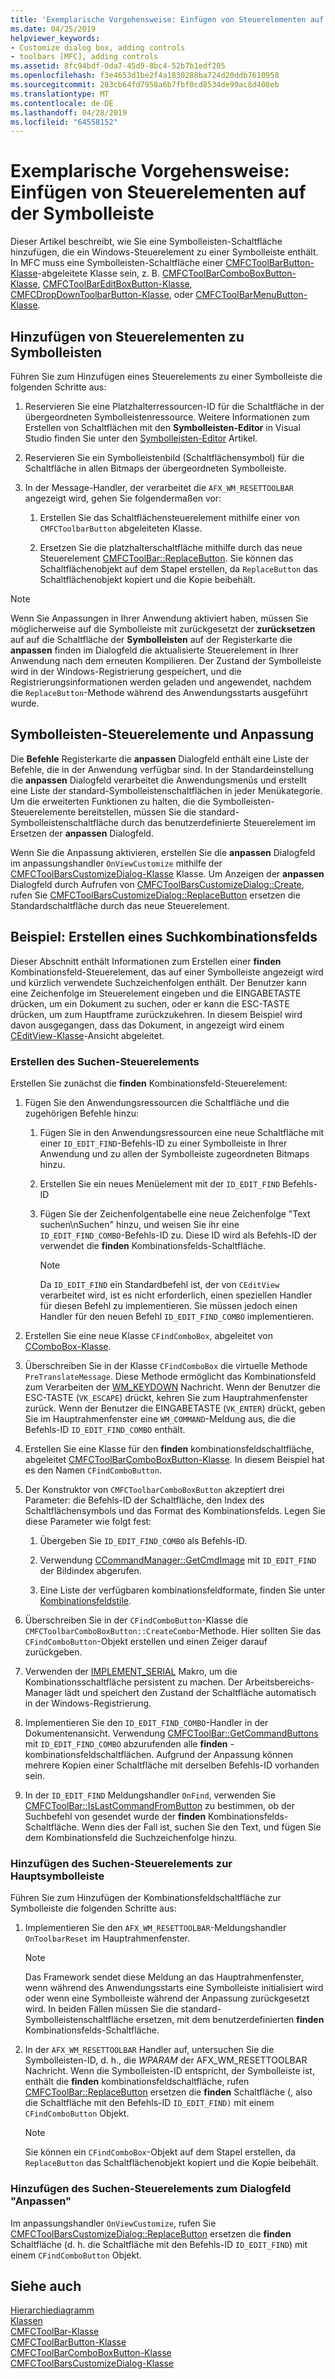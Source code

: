 ```yaml
---
title: 'Exemplarische Vorgehensweise: Einfügen von Steuerelementen auf der Symbolleiste'
ms.date: 04/25/2019
helpviewer_keywords:
- Customize dialog box, adding controls
- toolbars [MFC], adding controls
ms.assetid: 8fc94bdf-0da7-45d9-8bc4-52b7b1edf205
ms.openlocfilehash: f3e4653d1be2f4a1830288ba724d20ddb7610958
ms.sourcegitcommit: 283cb64fd7958a6b7fbf0cd8534de99ac8d408eb
ms.translationtype: MT
ms.contentlocale: de-DE
ms.lasthandoff: 04/28/2019
ms.locfileid: "64558152"
---
```

# <a name="walkthrough-putting-controls-on-toolbars"></a>Exemplarische Vorgehensweise: Einfügen von Steuerelementen auf der Symbolleiste

Dieser Artikel beschreibt, wie Sie eine Symbolleisten-Schaltfläche hinzufügen, die ein Windows-Steuerelement zu einer Symbolleiste enthält. In MFC muss eine Symbolleisten-Schaltfläche einer [CMFCToolBarButton-Klasse](../mfc/reference/cmfctoolbarbutton-class.md)-abgeleitete Klasse sein, z. B. [CMFCToolBarComboBoxButton-Klasse](../mfc/reference/cmfctoolbarcomboboxbutton-class.md), [CMFCToolBarEditBoxButton-Klasse](../mfc/reference/cmfctoolbareditboxbutton-class.md), [CMFCDropDownToolbarButton-Klasse](../mfc/reference/cmfcdropdowntoolbarbutton-class.md), oder [CMFCToolBarMenuButton-Klasse](../mfc/reference/cmfctoolbarmenubutton-class.md).

## <a name="adding-controls-to-toolbars"></a>Hinzufügen von Steuerelementen zu Symbolleisten

Führen Sie zum Hinzufügen eines Steuerelements zu einer Symbolleiste die folgenden Schritte aus:

1. Reservieren Sie eine Platzhalterressourcen-ID für die Schaltfläche in der übergeordneten Symbolleistenressource. Weitere Informationen zum Erstellen von Schaltflächen mit den **Symbolleisten-Editor** in Visual Studio finden Sie unter den [Symbolleisten-Editor](../windows/toolbar-editor.md) Artikel.

1. Reservieren Sie ein Symbolleistenbild (Schaltflächensymbol) für die Schaltfläche in allen Bitmaps der übergeordneten Symbolleiste.

1. In der Message-Handler, der verarbeitet die `AFX_WM_RESETTOOLBAR` angezeigt wird, gehen Sie folgendermaßen vor:

   1. Erstellen Sie das Schaltflächensteuerelement mithilfe einer von `CMFCToolbarButton` abgeleiteten Klasse.

   1. Ersetzen Sie die platzhalterschaltfläche mithilfe durch das neue Steuerelement [CMFCToolBar::ReplaceButton](../mfc/reference/cmfctoolbar-class.md#replacebutton). Sie können das Schaltflächenobjekt auf dem Stapel erstellen, da `ReplaceButton` das Schaltflächenobjekt kopiert und die Kopie beibehält.

> [!NOTE]
>  Wenn Sie Anpassungen in Ihrer Anwendung aktiviert haben, müssen Sie möglicherweise auf die Symbolleiste mit zurückgesetzt der **zurücksetzen** auf auf die Schaltfläche der **Symbolleisten** auf der Registerkarte die **anpassen** finden im Dialogfeld die aktualisierte Steuerelement in Ihrer Anwendung nach dem erneuten Kompilieren. Der Zustand der Symbolleiste wird in der Windows-Registrierung gespeichert, und die Registrierungsinformationen werden geladen und angewendet, nachdem die `ReplaceButton`-Methode während des Anwendungsstarts ausgeführt wurde.

## <a name="toolbar-controls-and-customization"></a>Symbolleisten-Steuerelemente und Anpassung

Die **Befehle** Registerkarte die **anpassen** Dialogfeld enthält eine Liste der Befehle, die in der Anwendung verfügbar sind. In der Standardeinstellung die **anpassen** Dialogfeld verarbeitet die Anwendungsmenüs und erstellt eine Liste der standard-Symbolleistenschaltflächen in jeder Menükategorie. Um die erweiterten Funktionen zu halten, die die Symbolleisten-Steuerelemente bereitstellen, müssen Sie die standard-Symbolleistenschaltfläche durch das benutzerdefinierte Steuerelement im Ersetzen der **anpassen** Dialogfeld.

Wenn Sie die Anpassung aktivieren, erstellen Sie die **anpassen** Dialogfeld im anpassungshandler `OnViewCustomize` mithilfe der [CMFCToolBarsCustomizeDialog-Klasse](../mfc/reference/cmfctoolbarscustomizedialog-class.md) Klasse. Um Anzeigen der **anpassen** Dialogfeld durch Aufrufen von [CMFCToolBarsCustomizeDialog::Create](../mfc/reference/cmfctoolbarscustomizedialog-class.md#create), rufen Sie [CMFCToolBarsCustomizeDialog::ReplaceButton](../mfc/reference/cmfctoolbarscustomizedialog-class.md#replacebutton) ersetzen die Standardschaltfläche durch das neue Steuerelement.

## <a name="example-creating-a-find-combo-box"></a>Beispiel: Erstellen eines Suchkombinationsfelds

Dieser Abschnitt enthält Informationen zum Erstellen einer **finden** Kombinationsfeld-Steuerelement, das auf einer Symbolleiste angezeigt wird und kürzlich verwendete Suchzeichenfolgen enthält. Der Benutzer kann eine Zeichenfolge im Steuerelement eingeben und die EINGABETASTE drücken, um ein Dokument zu suchen, oder er kann die ESC-TASTE drücken, um zum Hauptframe zurückzukehren. In diesem Beispiel wird davon ausgegangen, dass das Dokument, in angezeigt wird einem [CEditView-Klasse](../mfc/reference/ceditview-class.md)-Ansicht abgeleitet.

### <a name="creating-the-find-control"></a>Erstellen des Suchen-Steuerelements

Erstellen Sie zunächst die **finden** Kombinationsfeld-Steuerelement:

1. Fügen Sie den Anwendungsressourcen die Schaltfläche und die zugehörigen Befehle hinzu:

   1. Fügen Sie in den Anwendungsressourcen eine neue Schaltfläche mit einer `ID_EDIT_FIND`-Befehls-ID zu einer Symbolleiste in Ihrer Anwendung und zu allen der Symbolleiste zugeordneten Bitmaps hinzu.

   1. Erstellen Sie ein neues Menüelement mit der `ID_EDIT_FIND` Befehls-ID

   1. Fügen Sie der Zeichenfolgentabelle eine neue Zeichenfolge "Text suchen\nSuchen" hinzu, und weisen Sie ihr eine `ID_EDIT_FIND_COMBO`-Befehls-ID zu. Diese ID wird als Befehls-ID der verwendet die **finden** Kombinationsfelds-Schaltfläche.

        > [!NOTE]
        > Da `ID_EDIT_FIND` ein Standardbefehl ist, der von `CEditView` verarbeitet wird, ist es nicht erforderlich, einen speziellen Handler für diesen Befehl zu implementieren.  Sie müssen jedoch einen Handler für den neuen Befehl `ID_EDIT_FIND_COMBO` implementieren.

1. Erstellen Sie eine neue Klasse `CFindComboBox`, abgeleitet von [CComboBox-Klasse](../mfc/reference/ccombobox-class.md).

1. Überschreiben Sie in der Klasse `CFindComboBox` die virtuelle Methode `PreTranslateMessage`. Diese Methode ermöglicht das Kombinationsfeld zum Verarbeiten der [WM_KEYDOWN](/windows/desktop/inputdev/wm-keydown) Nachricht. Wenn der Benutzer die ESC-TASTE (`VK_ESCAPE`) drückt, kehren Sie zum Hauptrahmenfenster zurück. Wenn der Benutzer die EINGABETASTE (`VK_ENTER`) drückt, geben Sie im Hauptrahmenfenster eine `WM_COMMAND`-Meldung aus, die die Befehls-ID `ID_EDIT_FIND_COMBO` enthält.

1. Erstellen Sie eine Klasse für den **finden** kombinationsfeldschaltfläche, abgeleitet [CMFCToolBarComboBoxButton-Klasse](../mfc/reference/cmfctoolbarcomboboxbutton-class.md). In diesem Beispiel hat es den Namen `CFindComboButton`.

1. Der Konstruktor von `CMFCToolbarComboBoxButton` akzeptiert drei Parameter: die Befehls-ID der Schaltfläche, den Index des Schaltflächensymbols und das Format des Kombinationsfelds. Legen Sie diese Parameter wie folgt fest:

   1. Übergeben Sie `ID_EDIT_FIND_COMBO` als Befehls-ID.

   1. Verwendung [CCommandManager::GetCmdImage](reference/internal-classes.md) mit `ID_EDIT_FIND` der Bildindex abgerufen.

   1. Eine Liste der verfügbaren kombinationsfeldformate, finden Sie unter [Kombinationsfeldstile](../mfc/reference/styles-used-by-mfc.md#combo-box-styles).

1. Überschreiben Sie in der `CFindComboButton`-Klasse die `CMFCToolbarComboBoxButton::CreateCombo`-Methode. Hier sollten Sie das `CFindComboButton`-Objekt erstellen und einen Zeiger darauf zurückgeben.

1. Verwenden der [IMPLEMENT_SERIAL](../mfc/reference/run-time-object-model-services.md#implement_serial) Makro, um die Kombinationsschaltfläche persistent zu machen. Der Arbeitsbereichs-Manager lädt und speichert den Zustand der Schaltfläche automatisch in der Windows-Registrierung.

1. Implementieren Sie den `ID_EDIT_FIND_COMBO`-Handler in der Dokumentenansicht. Verwendung [CMFCToolBar::GetCommandButtons](../mfc/reference/cmfctoolbar-class.md#getcommandbuttons) mit `ID_EDIT_FIND_COMBO` abzurufenden alle **finden** -kombinationsfeldschaltflächen. Aufgrund der Anpassung können mehrere Kopien einer Schaltfläche mit derselben Befehls-ID vorhanden sein.

1. In der `ID_EDIT_FIND` Meldungshandler `OnFind`, verwenden Sie [CMFCToolBar::IsLastCommandFromButton](../mfc/reference/cmfctoolbar-class.md#islastcommandfrombutton) zu bestimmen, ob der Suchbefehl von gesendet wurde der **finden** Kombinationsfelds-Schaltfläche. Wenn dies der Fall ist, suchen Sie den Text, und fügen Sie dem Kombinationsfeld die Suchzeichenfolge hinzu.

### <a name="adding-the-find-control-to-the-main-toolbar"></a>Hinzufügen des Suchen-Steuerelements zur Hauptsymbolleiste

Führen Sie zum Hinzufügen der Kombinationsfeldschaltfläche zur Symbolleiste die folgenden Schritte aus:

1. Implementieren Sie den `AFX_WM_RESETTOOLBAR`-Meldungshandler `OnToolbarReset` im Hauptrahmenfenster.

    > [!NOTE]
    > Das Framework sendet diese Meldung an das Hauptrahmenfenster, wenn während des Anwendungsstarts eine Symbolleiste initialisiert wird oder wenn eine Symbolleiste während der Anpassung zurückgesetzt wird. In beiden Fällen müssen Sie die standard-Symbolleistenschaltfläche ersetzen, mit dem benutzerdefinierten **finden** Kombinationsfelds-Schaltfläche.

1. In der `AFX_WM_RESETTOOLBAR` Handler auf, untersuchen Sie die Symbolleisten-ID, d. h., die *WPARAM* der AFX_WM_RESETTOOLBAR Nachricht. Wenn die Symbolleisten-ID entspricht, der Symbolleiste ist, enthält die **finden** kombinationsfeldschaltfläche, rufen [CMFCToolBar::ReplaceButton](../mfc/reference/cmfctoolbar-class.md#replacebutton) ersetzen die **finden** Schaltfläche (, also die Schaltfläche mit den Befehls-ID `ID_EDIT_FIND)` mit einem `CFindComboButton` Objekt.

    > [!NOTE]
    > Sie können ein `CFindComboBox`-Objekt auf dem Stapel erstellen, da `ReplaceButton` das Schaltflächenobjekt kopiert und die Kopie beibehält.

### <a name="adding-the-find-control-to-the-customize-dialog-box"></a>Hinzufügen des Suchen-Steuerelements zum Dialogfeld "Anpassen"

Im anpassungshandler `OnViewCustomize`, rufen Sie [CMFCToolBarsCustomizeDialog::ReplaceButton](../mfc/reference/cmfctoolbarscustomizedialog-class.md#replacebutton) ersetzen die **finden** Schaltfläche (d. h. die Schaltfläche mit den Befehls-ID `ID_EDIT_FIND`) mit einem `CFindComboButton` Objekt.

## <a name="see-also"></a>Siehe auch

[Hierarchiediagramm](../mfc/hierarchy-chart.md)<br/>
[Klassen](../mfc/reference/mfc-classes.md)<br/>
[CMFCToolBar-Klasse](../mfc/reference/cmfctoolbar-class.md)<br/>
[CMFCToolBarButton-Klasse](../mfc/reference/cmfctoolbarbutton-class.md)<br/>
[CMFCToolBarComboBoxButton-Klasse](../mfc/reference/cmfctoolbarcomboboxbutton-class.md)<br/>
[CMFCToolBarsCustomizeDialog-Klasse](../mfc/reference/cmfctoolbarscustomizedialog-class.md)
